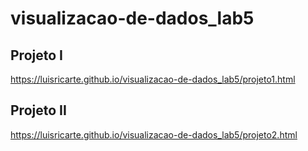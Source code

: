 # visualizacao-de-dados_lab5

## Projeto I
https://luisricarte.github.io/visualizacao-de-dados_lab5/projeto1.html

## Projeto II
https://luisricarte.github.io/visualizacao-de-dados_lab5/projeto2.html
